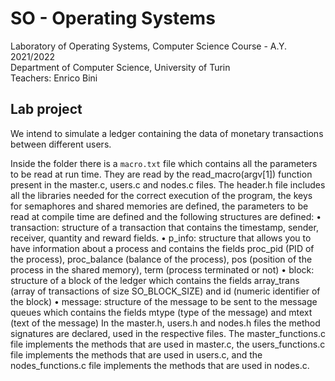 # SO - Operating Systems
Laboratory of Operating Systems, Computer Science Course - A.Y. 2021/2022  
Department of Computer Science, University of Turin  
Teachers: Enrico Bini

## Lab project
We intend to simulate a ledger containing the data of monetary transactions between different users.

Inside the folder there is a `macro.txt` file which contains all the parameters to be read at run time. They are read by the read_macro(argv[1]) function present in the master.c, users.c and nodes.c files. The header.h file includes all the libraries needed for the correct execution of the program, the keys for semaphores and shared memories are defined, the parameters to be read at compile time are defined and the following structures are defined:
• transaction: structure of a transaction that contains the timestamp, sender, receiver, quantity and reward fields.
• p_info: structure that allows you to have information about a process and contains the fields proc_pid (PID of the process), proc_balance (balance of the process), pos (position of the process in the shared memory), term (process terminated or not)
• block: structure of a block of the ledger which contains the fields array_trans (array of transactions of size SO_BLOCK_SIZE) and id (numeric identifier of the block)
• message: structure of the message to be sent to the message queues which contains the fields mtype (type of the message) and mtext (text of the message)
In the master.h, users.h and nodes.h files the method signatures are declared, used in the respective files.
The master_functions.c file implements the methods that are used in master.c, the users_functions.c file implements the methods that are used in users.c, and the nodes_functions.c file implements the methods that are used in nodes.c.
